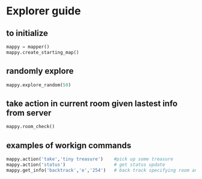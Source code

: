 # Explorer guide


## to initialize

```python
mappy = mapper()
mappy.create_starting_map()
```

## randomly explore

```python
mappy.explore_random(50)
```

## take action in current room given lastest info from server

```python
mappy.room_check()
```

## examples of workign commands
```python
mappy.action('take','tiny treasure')    #pick up some treasure  
mappy.action('status')                  # get status update
mappy.get_info('backtrack','e','254')   # back track specifying room and direction
```